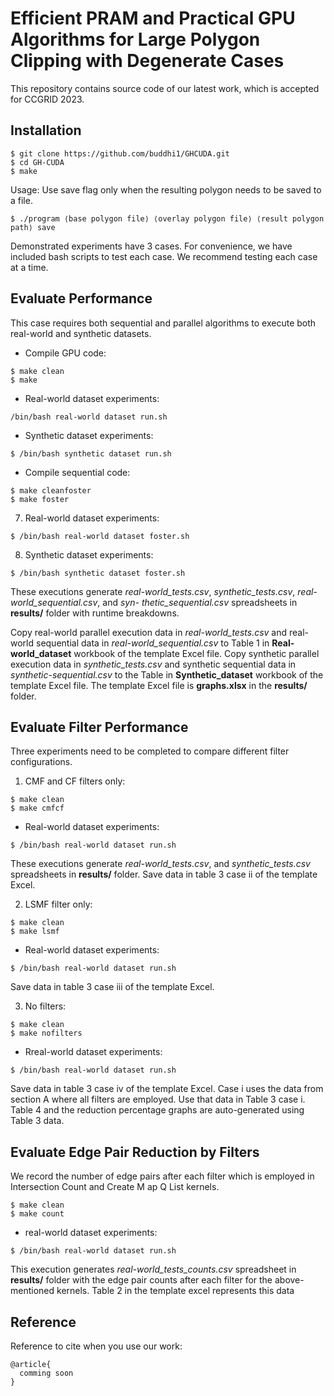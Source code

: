 # Efficient PRAM and Practical GPU Algorithms for Large Polygon Clipping with Degenerate Cases

This repository contains source code of our latest work, which is accepted for CCGRID 2023. 

## Installation

```
$ git clone https://github.com/buddhi1/GHCUDA.git
$ cd GH-CUDA
$ make
```


Usage: Use save flag only when the resulting polygon needs to be saved to a file.
```
$ ./program ⟨base polygon file⟩ ⟨overlay polygon file⟩ ⟨result polygon path⟩ save
```
Demonstrated experiments have 3 cases. For convenience, we have included bash scripts to test each case. We recommend testing each case at a time.

## Evaluate Performance
This case requires both sequential and parallel algorithms to execute both real-world and synthetic datasets.

* Compile GPU code:
```
$ make clean
$ make
```
* Real-world dataset experiments:
```
/bin/bash real-world dataset run.sh
```
* Synthetic dataset experiments:
```
$ /bin/bash synthetic dataset run.sh
```


* Compile sequential code:
```
$ make cleanfoster
$ make foster
```
7. Real-world dataset experiments:
```
$ /bin/bash real-world dataset foster.sh
```
8. Synthetic dataset experiments:
```
$ /bin/bash synthetic dataset foster.sh
```

These executions generate *real-world_tests.csv*, *synthetic_tests.csv*, *real-world_sequential.csv*, and *syn-
thetic_sequential.csv* spreadsheets in **results/** folder with runtime breakdowns.

Copy real-world parallel execution data in *real-world_tests.csv* and real-world sequential data in *real-world_sequential.csv* to Table 1 in **Real-world_dataset** workbook of the template Excel file. Copy synthetic parallel execution data in *synthetic_tests.csv* and synthetic sequential data in *synthetic-sequential.csv* to the Table in **Synthetic_dataset** workbook of the template Excel file. The template Excel file is **graphs.xlsx** in the **results/** folder.

## Evaluate Filter Performance

Three experiments need to be completed to compare different filter configurations.
1. CMF and CF filters only:
```
$ make clean
$ make cmfcf
```
* Real-world dataset experiments:
```
$ /bin/bash real-world dataset run.sh
```
These executions generate *real-world_tests.csv*, and *synthetic_tests.csv* spreadsheets in **results/** folder. Save data in table 3 case ii of the template Excel.

2. LSMF filter only:
```
$ make clean
$ make lsmf
```
* Real-world dataset experiments:
```
$ /bin/bash real-world dataset run.sh
```
Save data in table 3 case iii of the template Excel.

3. No filters:
```
$ make clean
$ make nofilters
```
* Rreal-world dataset experiments:
```
$ /bin/bash real-world dataset run.sh
```
Save data in table 3 case iv of the template Excel. Case i uses the data from section A where all filters are employed. Use that data in Table 3 case i. Table 4 and the reduction percentage graphs are auto-generated using Table 3 data.

## Evaluate Edge Pair Reduction by Filters
We record the number of edge pairs after each filter which is employed in Intersection Count and Create M ap Q List kernels.
```
$ make clean
$ make count
```
* real-world dataset experiments:
```
$ /bin/bash real-world dataset run.sh
```
This execution generates *real-world_tests_counts.csv* spreadsheet in **results/** folder with the edge pair counts after each filter for the above-mentioned kernels. Table 2 in the template excel represents this data

## Reference
Reference to cite when you use our work:
```
@article{
  comming soon
}
```
